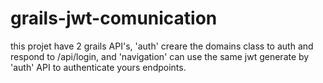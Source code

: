 # grails-jwt-comunication
this projet have 2 grails API's, 'auth' creare the domains class to auth and respond to /api/login, and 'navigation' can use the same jwt generate by 'auth' API to authenticate yours endpoints.
